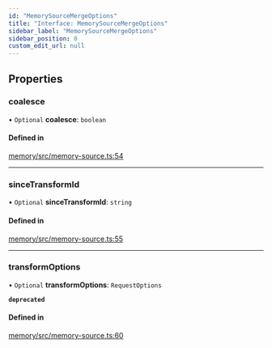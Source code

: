 ```yaml
---
id: "MemorySourceMergeOptions"
title: "Interface: MemorySourceMergeOptions"
sidebar_label: "MemorySourceMergeOptions"
sidebar_position: 0
custom_edit_url: null
---
```


## Properties

### coalesce

• `Optional` **coalesce**: `boolean`

#### Defined in

[memory/src/memory-source.ts:54](https://github.com/orbitjs/orbit/blob/6e0cbd41/packages/@orbit/memory/src/memory-source.ts#L54)

___

### sinceTransformId

• `Optional` **sinceTransformId**: `string`

#### Defined in

[memory/src/memory-source.ts:55](https://github.com/orbitjs/orbit/blob/6e0cbd41/packages/@orbit/memory/src/memory-source.ts#L55)

___

### transformOptions

• `Optional` **transformOptions**: `RequestOptions`

**`deprecated`**

#### Defined in

[memory/src/memory-source.ts:60](https://github.com/orbitjs/orbit/blob/6e0cbd41/packages/@orbit/memory/src/memory-source.ts#L60)
